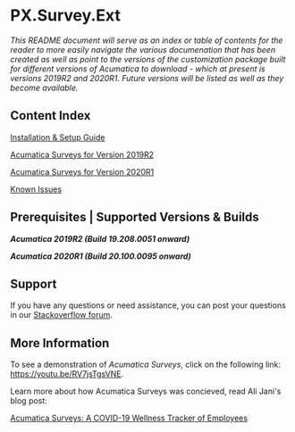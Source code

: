 # PX.Survey.Ext

*This README document will serve as an index or table of contents for the reader to more easily navigate the various documenation that has been created as well as point to the versions of the customization package built for different versions of Acumatica to download - which at present is versions 2019R2 and 2020R1.  Future versions will be listed as well as they become available.*


## Content Index ##

[Installation & Setup Guide](https://github.com/Acumatica/Acumatica-Surveys/blob/master/Installation%20&%20Setup%20Guide.md)

[Acumatica Surveys for Version 2019R2](https://github.com/Acumatica/Acumatica-Surveys/tree/2019R2)

[Acumatica Surveys for Version 2020R1](https://github.com/Acumatica/Acumatica-Surveys/tree/2020R1)

[Known Issues](https://github.com/Acumatica/Acumatica-Surveys/issues)


## Prerequisites | Supported Versions & Builds ##

***Acumatica 2019R2 (Build 19.208.0051 onward)***

***Acumatica 2020R1 (Build 20.100.0095 onward)***


## Support ##

If you have any questions or need assistance, you can post your questions in our [Stackoverflow forum](https://stackoverflow.com/questions/tagged/acumatica).

## More Information
To see a demonstration of *Acumatica Surveys*, click on the following link: https://youtu.be/RV7jsTgsVNE.

Learn more about how Acumatica Surveys was concieved, read Ali Jani's blog post:

[Acumatica Surveys: A COVID-19 Wellness Tracker of Employees](https://www.acumatica.com/blog/acumatica-surveys-covid-19-wellness-tracker/)
